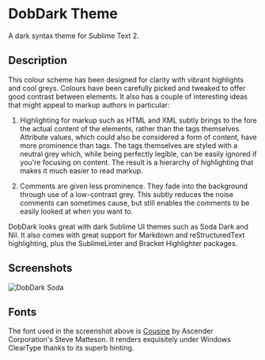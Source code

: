 # DobDark Theme

A dark syntax theme for Sublime Text 2.

## Description

This colour scheme has been designed for clarity with vibrant highlights
and cool greys. Colours have been carefully picked and tweaked to offer
good contrast between elements. It also has a couple of interesting
ideas that might appeal to markup authors in particular:

1. Highlighting for markup such as HTML and XML subtly brings to the
   fore the actual content of the elements, rather than the tags
   themselves. Attribute values, which could also be considered a form
   of content, have more prominence than tags. The tags themselves are
   styled with a neutral grey which, while being perfectly legible, can
   be easily ignored if you're focusing on content. The result is a
   hierarchy of highlighting that makes it much easier to read markup.

2. Comments are given less prominence. They fade into the background
   through use of a low-contrast grey. This subtly reduces the noise
   comments can sometimes cause, but still enables the comments to be
   easily looked at when you want to.

DobDark looks great with dark Sublime UI themes such as Soda Dark and
Nil. It also comes with great support for Markdown and
reStructuredText highlighting, plus the SublimeLinter and Bracket
Highlighter packages.

## Screenshots

![DobDark Soda](https://github.com/charlesroper/DobDark-Theme/raw/master/screenshot.png)

## Fonts

The font used in the screenshot above is
[Cousine](http://www.google.com/webfonts/specimen/Cousine) by Ascender
Corporation's Steve Matteson. It renders exquisitely under Windows
ClearType thanks to its superb hinting.
